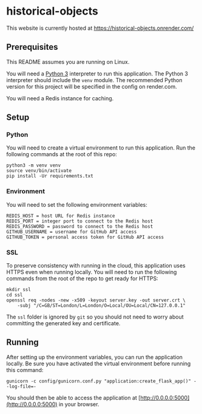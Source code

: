 # historical-objects

This website is currently hosted at https://historical-objects.onrender.com/

## Prerequisites
This README assumes you are running on Linux.

You will need a [Python 3](https://www.python.org/about/) interpreter to run this application.
The Python 3 interpreter should include the `venv` module.
The recommended Python version for this project will be specified in the config on render.com.

You will need a Redis instance for caching.

## Setup

### Python
You will need to create a virtual environment to run this application.
Run the following commands at the root of this repo:
```
python3 -m venv venv
source venv/bin/activate
pip install -Ur requirements.txt
```

### Environment
You will need to set the following environment variables:
```
REDIS_HOST = host URL for Redis instance
REDIS_PORT = integer port to connect to the Redis host
REDIS_PASSWORD = password to connect to the Redis host
GITHUB_USERNAME = username for GitHub API access
GITHUB_TOKEN = personal access token for GitHub API access
```

### SSL
To preserve consistency with running in the cloud, this application uses HTTPS even when running locally.
You will need to run the following commands from the root of the repo to get ready for HTTPS:
```
mkdir ssl
cd ssl
openssl req -nodes -new -x509 -keyout server.key -out server.crt \
    -subj "/C=GB/ST=London/L=London/O=Local/OU=Local/CN=127.0.0.1"
```
The `ssl` folder is ignored by `git` so you should not need to worry about committing the
generated key and certificate.

## Running
After setting up the environment variables, you can run the application locally.
Be sure you have activated the virtual environment before running this command:
```
gunicorn -c config/gunicorn.conf.py "application:create_flask_app()" --log-file=-
```

You should then be able to access the application at [http://0.0.0.0:5000](http://0.0.0.0:5000) in your browser.

